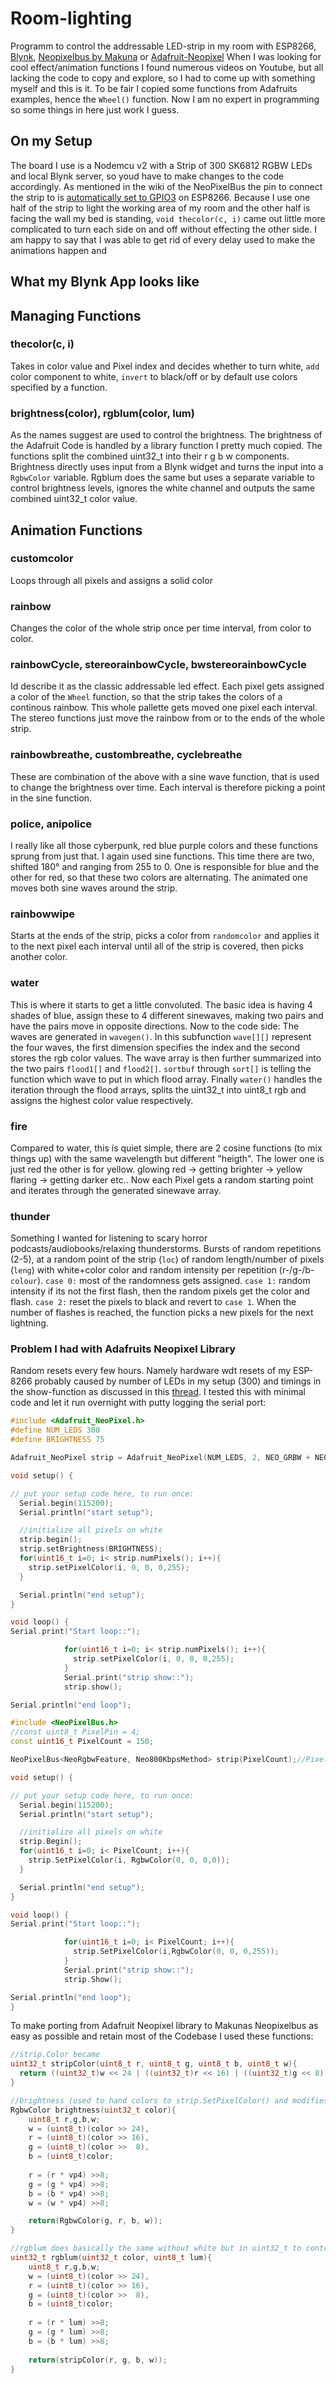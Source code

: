 # Room-lighting
Programm to control the addressable LED-strip in my room with ESP8266, [Blynk](https://github.com/blynkkk/blynk-library), [Neopixelbus by Makuna](https://github.com/Makuna/NeoPixelBus) or [Adafruit-Neopixel](https://github.com/adafruit/Adafruit_NeoPixel)
When I was looking for cool effect/animation functions I found numerous videos on Youtube, but all lacking the code to copy and explore, so I had to come up with something myself and this is it. To be fair I copied some functions from Adafruits examples, hence the ```Wheel()``` function. Now I am no expert in programming so some things in here just work I guess.

## On my Setup
The board I use is a Nodemcu v2 with a Strip of 300 SK6812 RGBW LEDs and local Blynk server, so youd have to make changes to the code accordingly. As mentioned in the wiki of the NeoPixelBus the pin to connect the strip to is [automatically set to GPIO3](https://github.com/Makuna/NeoPixelBus/wiki/ESP8266-NeoMethods#neoesp8266dma800kbpsmethod) on ESP8266.
Because I use one half of the strip to light the working area of my room and the other half is facing the wall my bed is standing, ```void thecolor(c, i)``` came out little more complicated to turn each side on and off without effecting the other side. I am happy to say that I was able to get rid of every delay used to make the animations happen and 

## What my Blynk App looks like

## Managing Functions
### thecolor(c, i)
Takes in color value and Pixel index and decides whether to turn white, ```add``` color component to white, ```invert``` to black/off or by default use colors specified by a function.

### brightness(color), rgblum(color, lum)
As the names suggest are used to control the brightness. The brightness of the Adafruit Code is handled by a library function I pretty much copied. The functions split the combined uint32_t into their r g b w components. Brightness directly uses input from a Blynk widget and turns the input into a ```RgbwColor``` variable.
Rgblum does the same but uses a separate variable to control brightness levels, ignores the white channel and outputs the same combined uint32_t color value.

## Animation Functions
### customcolor
Loops through all pixels and assigns a solid color

### rainbow
Changes the color of the whole strip once per time interval, from color to color.

### rainbowCycle, stereorainbowCycle, bwstereorainbowCycle
Id describe it as the classic addressable led effect. Each pixel gets assigned a color of the ```Wheel``` function, so that the strip takes the colors of a continous rainbow. This whole pallette gets moved one pixel each interval. The stereo functions just move the rainbow from or to the ends of the whole strip.

### rainbowbreathe, custombreathe, cyclebreathe
These are combination of the above with a sine wave function, that is used to change the brightness over time. Each interval is therefore picking a point in the sine function. 

### police, anipolice
I really like all those cyberpunk, red blue purple  colors and these functions sprung from just that. I again used sine functions. This time there are two, shifted 180° and ranging from 255 to 0. One is responsible for blue and the other for red, so that these two colors are alternating. The animated one moves both sine waves around the strip.

### rainbowwipe
Starts at the ends of the strip, picks a color from ```randomcolor``` and applies it to the next pixel each interval until all of the strip is covered, then picks another color.

### water
This is where it starts to get a little convoluted. The basic idea is having 4 shades of blue, assign these to 4 different sinewaves, making two pairs and have the pairs move in opposite directions. Now to the code side:
The waves are generated in ```wavegen()```. In this subfunction ```wave[][]``` represent the four waves, the first dimension specifies the index and the second stores the rgb color values. The wave array is then further summarized into the two pairs ```flood1[]``` and ```flood2[]```. ```sortbuf``` through ```sort[]``` is telling the function which wave to put in which flood array.  Finally ```water()``` handles the iteration through the flood arrays, splits the uint32_t into uint8_t rgb and assigns the highest color value respectively.

### fire
Compared to water, this is quiet simple, there are 2 cosine functions (to mix things up) with the same wavelength but different "heigth". The lower one is just red the other is for yellow. glowing red -> getting brighter -> yellow flaring -> getting darker etc.. Now each Pixel gets a random starting point and iterates through the generated sinewave array.

### thunder
Something I wanted for listening to scary horror podcasts/audiobooks/relaxing thunderstorms. Bursts of random repetitions (2-5), at a random point of the strip (```loc```) of random length/number of pixels (```leng```) with white+color color and random intensity per repetition (r-/g-/b-```colour```). ```case 0:``` most of the randomness gets assigned. ```case 1:```  random intensity if its not the first flash, then the random pixels get the color and flash. ```case 2:``` reset the pixels to black and revert to ```case 1```. When the number of flashes is reached, the function picks a new pixels for the next lightning.

### Problem I had with Adafruits Neopixel Library
Random resets every few hours. Namely hardware wdt resets of my ESP-8266 probably caused by number of LEDs in my setup (300) and timings in the show-function as discussed in this [thread](https://stackoverflow.com/questions/61265671/neopixel-sample-code-crashing-when-using-a-higher-number-of-pixels). I tested this with minimal code and let it run overnight with putty logging the serial port:
```C++
#include <Adafruit_NeoPixel.h>
#define NUM_LEDS 300
#define BRIGHTNESS 75

Adafruit_NeoPixel strip = Adafruit_NeoPixel(NUM_LEDS, 2, NEO_GRBW + NEO_KHZ800);

void setup() {

// put your setup code here, to run once: 
  Serial.begin(115200);
  Serial.println("start setup");

  //initialize all pixels on white
  strip.begin();
  strip.setBrightness(BRIGHTNESS);
  for(uint16_t i=0; i< strip.numPixels(); i++){
    strip.setPixelColor(i, 0, 0, 0,255);  
  }

  Serial.println("end setup");
}

void loop() {
Serial.print("Start loop::");

            for(uint16_t i=0; i< strip.numPixels(); i++){
              strip.setPixelColor(i, 0, 0, 0,255);  
            }
            Serial.print("strip show::");
            strip.show();

Serial.println("end loop");
```
```C++
#include <NeoPixelBus.h>
//const uint8_t PixelPin = 4;
const uint16_t PixelCount = 150;

NeoPixelBus<NeoRgbwFeature, Neo800KbpsMethod> strip(PixelCount);//PixelPin);

void setup() {

// put your setup code here, to run once: 
  Serial.begin(115200);
  Serial.println("start setup");

  //initialize all pixels on white
  strip.Begin();
  for(uint16_t i=0; i< PixelCount; i++){
    strip.SetPixelColor(i, RgbwColor(0, 0, 0,0));  
  }

  Serial.println("end setup");
}

void loop() {
Serial.print("Start loop::");

            for(uint16_t i=0; i< PixelCount; i++){
              strip.SetPixelColor(i,RgbwColor(0, 0, 0,255));  
            }
            Serial.print("strip show::");
            strip.Show();

Serial.println("end loop");
}
```
To make porting from Adafruit Neopixel library to Makunas Neopixelbus as easy as possible and retain most of the Codebase I used these functions:
```C++
//strip.Color became
uint32_t stripColor(uint8_t r, uint8_t g, uint8_t b, uint8_t w){
  return ((uint32_t)w << 24 | ((uint32_t)r << 16) | ((uint32_t)g << 8) | b);
}

//brightness (used to hand colors to strip.SetPixelColor() and modifies the brightness
RgbwColor brightness(uint32_t color){
    uint8_t r,g,b,w;
    w = (uint8_t)(color >> 24),
    r = (uint8_t)(color >> 16),
    g = (uint8_t)(color >>  8),
    b = (uint8_t)color;
    
    r = (r * vp4) >>8;
    g = (g * vp4) >>8;
    b = (b * vp4) >>8;
    w = (w * vp4) >>8;

    return(RgbwColor(g, r, b, w));
}

//rgblum does basically the same without white but in uint32_t to control color brightness separetly, also useful for Adafruit
uint32_t rgblum(uint32_t color, uint8_t lum){
    uint8_t r,g,b,w;
    w = (uint8_t)(color >> 24),
    r = (uint8_t)(color >> 16),
    g = (uint8_t)(color >>  8),
    b = (uint8_t)color;
    
    r = (r * lum) >>8;
    g = (g * lum) >>8;
    b = (b * lum) >>8;
    
    return(stripColor(r, g, b, w));
}
```
